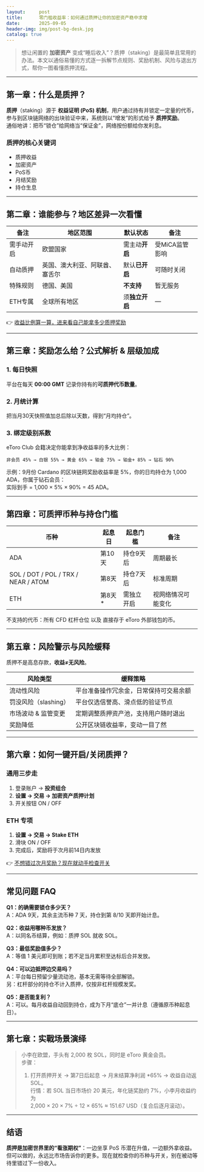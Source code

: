 ```yaml
---
layout:     post
title:      零门槛收益率：如何通过质押让你的加密资产稳中求增
date:       2025-09-05
header-img: img/post-bg-desk.jpg
catalog: true
---
```


> 想让闲置的 **加密资产** 变成“睡后收入”？质押（staking）是最简单且常用的办法。本文以通俗易懂的方式逐一拆解节点规则、奖励机制、风险与退出方式，帮你一图看懂质押流程。

---

## 第一章：什么是质押？

**质押**（staking）源于 **权益证明 (PoS) 机制**，用户通过持有并锁定一定量的代币，参与到区块链网络的出块验证中来，系统则以“增发”的形式给予 **质押奖励**。  
通俗地讲：把币“锁仓”给网络当“保证金”，网络按份额给你发利息。

### 质押的核心关键词
- 质押收益
- 加密资产
- PoS币
- 月结奖励
- 持仓生息

---

## 第二章：谁能参与？地区差异一次看懂

|    备注    | 地区范围                             | 默认状态 | 备注 |
|-----------|--------------------------------------|----------|------|
| 需手动开启 | 欧盟国家                             | 需主动**开启** | 受MiCA监管影响 |
| 自动质押 | 英国、澳大利亚、阿联酋、塞舌尔       | 默认**已开启** | 可随时关闭 |
| 特殊规则 | 德国、美国                           | **不支持** | 暂无服务 |
| ETH专属  | 全球所有地区                         | 须**独立开启** | — |

👉 [收益比例算一算，进来看自己能拿多少质押奖励](https://okxdog.com/)

---

## 第三章：奖励怎么给？公式解析 & 层级加成

### 1. 每日快照  
平台在每天 **00:00 GMT** 记录你持有的**可质押代币数量**。  
### 2. 月统计算  
把当月30天快照值加总后除以天数，得到“月均持仓”。  
### 3. 绑定级别系数  
eToro Club 会籍决定你能拿到净收益率的多大比例：

```
非会员 45% → 白银 55% → 黄金 65% → 铂金 75% → 铂金+ 85% → 钻石 90%
```

示例：9月份 Cardano 的区块链网奖励收益率是 5%，你的日均持仓为 1,000 ADA，你属于钻石会员：  
实际到手 = 1,000 × 5% × 90% = 45 ADA。

---

## 第四章：可质押币种与持仓门槛

| 币种 | 起息日 | 起息门槛 | 备注 |
|---|---|---|---|
| ADA | 第10天 | 持仓9天后 | 周期最长 |
| SOL / DOT / POL / TRX / NEAR / ATOM | 第8天 | 持仓7天后 | 标准周期 |
| ETH | 第8天* | 需独立开启 | 视网络情况可能变化 |

不支持的代币：所有 CFD 杠杆仓位 以及 直接存于 eToro 外部钱包的币。

---

## 第五章：风险警示与风险缓释

质押不是高息存款，**收益≠无风险**。

| 风险类型 | 缓释策略 |
|---|---|
| 流动性风险 | 平台准备操作冗余金，日常保持可交易余额 |
| 罚没风险（slashing） | 平台仅选信誉高、滑点低的验证节点 |
| 市场波动 & 监管变更 | 定期调整质押资产池，支持用户随时退出 |
| 奖励降低 | 公开区块链收益率，变动一目了然 |

---

## 第六章：如何一键开启/关闭质押？

### 通用三步走
1. 登录账户 → **投资组合**  
2. **设置 → 交易 → 加密资产质押计划**  
3. 开关按钮 ON / OFF  

### ETH 专项
1. **设置 → 交易 → Stake ETH**  
2. 滑块 ON / OFF  
3. 完成后，奖励将于次月前14日内发放

👉 [不想错过次月奖励？现在就动手检查开关](https://okxdog.com/)

---

## 常见问题 FAQ

**Q1：的确需要锁仓多少天？**  
A：ADA 9天，其余主流币种 7 天，持仓到第 8/10 天即开始计息。

**Q2：收益用哪种币发放？**  
A：以同名币结算，例如：质押 SOL 就收 SOL。

**Q3：最低奖励值多少？**  
A：等值 1 美元即可到账；若不足当月累积至达标后合并发放。

**Q4：可以边抵押边交易吗？**  
A：平台每日预留少量流动池，基本无需等待全部解锁。  
另：杠杆部分的持仓不计入质押，仅按非杠杆规模发奖。

**Q5：是否能复利？**  
A：可以。每月收益自动回到持仓，成为下月“底仓”一并计息（遵循原币种起息日）。

---

## 第七章：实戰场景演绎

> 小李在欧盟，手头有 2,000 枚 SOL，同时是 eToro 黄金会员。  
> 步骤：  
> 1) 打开质押开关 → 第7日后起息 → 月末结算净利润 *65% → 收益自动返 SOL。  
> 行情：若 SOL 当日市场价 20 美元，年化链奖励约 7%，小李月收益约为  
> 2,000 × 20 × 7% ÷ 12 × 65% ≈ 151.67 USD（复合后逐月滚动）。

---

## 结语

**质押是加密世界里的“看涨期权”**：一边坐享 PoS 币潜在升值，一边额外拿收益。  
但可以做的，永远比市场告诉你的更多。现在就检查你的币种与开关，别在被动等待里错过下一份收入。